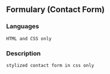 ## Formulary (Contact Form)

### Languages
    HTML and CSS only

### Description
    stylized contact form in css only
